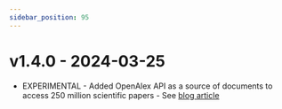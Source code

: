 ```yaml
---
sidebar_position: 95
---
```


# v1.4.0 - 2024-03-25

- EXPERIMENTAL - Added OpenAlex API as a source of documents to access 250 million scientific papers - See [blog article](/blog/openalex)